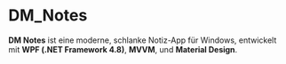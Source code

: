 # DM_Notes
**DM Notes** ist eine moderne, schlanke Notiz-App für Windows, entwickelt mit **WPF (.NET Framework 4.8)**, **MVVM**, und **Material Design**.
